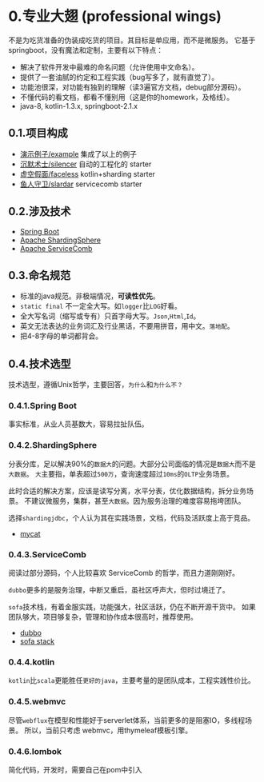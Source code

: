 # 0.专业大翅 (professional wings)

不是为吃货准备的伪装成吃货的项目。其目标是单应用，而不是微服务。
它基于springboot，没有魔法和定制，主要有以下特点：

 * 解决了软件开发中最难的命名问题（允许使用中文命名）。
 * 提供了一套油腻的约定和工程实践（bug写多了，就有直觉了）。
 * 功能池很深，对功能有独到的理解（读3遍官方文档，debug部分源码）。
 * 不懂代码的看文档，都看不懂别用（这是你的homework，及格线）。
 * java-8, kotlin-1.3.x, springboot-2.1.x


## 0.1.项目构成

 * [演示例子/example](wings-example/readme.md) 集成了以上的例子
 * [沉默术士/silencer](wings-silencer/readme.md) 自动的工程化的 starter
 * [虚空假面/faceless](wings-faceless/readme.md) kotlin+sharding starter
 * [鱼人守卫/slardar](wings-slardar/readme.md) servicecomb starter
 
 
## 0.2.涉及技术

 * [Spring Boot](https://docs.spring.io/spring-boot/docs/current/reference/htmlsingle/)
 * [Apache ShardingSphere](https://shardingsphere.apache.org/index_zh.html)
 * [Apache ServiceComb](http://servicecomb.apache.org/cn/)

## 0.3.命名规范

 * 标准的java规范。非极端情况，**可读性优先**。
 * `static final` 不一定全大写。如`logger`比`LOG`好看。
 * 全大写名词（缩写或专有）只首字母大写。`Json`,`Html`,`Id`。
 * 英文无法表达的业务词汇及行业黑话，不要用拼音，用中文。`落地配`。
 * 把4-8字母的单词都背会。
 
## 0.4.技术选型

技术选型，遵循Unix哲学，主要回答，`为什么`和`为什么不？`

### 0.4.1.Spring Boot

事实标准，从业人员基数大，容易拉扯队伍。

### 0.4.2.ShardingSphere

分表分库，足以解决90%的`数据大`的问题。大部分公司面临的情况是`数据大`而不是`大数据`。
`大`主要指，单表超过`500万`，查询速度超过`10ms`的`OLTP`业务场景。

此时合适的解决方案，应该是读写分离，水平分表，优化数据结构，拆分业务场景。
不建议微服务，集群，甚至`大数据`。因为服务治理的难度容易拖垮团队。

选择`shardingjdbc`，个人认为其在实践场景，文档，代码及活跃度上高于竞品。

 * [mycat](http://www.mycat.io/)

### 0.4.3.ServiceComb

阅读过部分源码，个人比较喜欢 ServiceComb 的哲学，而且力道刚刚好。

`dubbo`更多的是服务治理，中断又重启，虽社区呼声大，但时过境迁了。

`sofa`技术栈，有着金服实践，功能强大，社区活跃，仍在不断开源干货中。
如果团队够大，项目够复杂，管理和协作成本很高时，推荐使用。

 * [dubbo](http://dubbo.apache.org)
 * [sofa stack](https://www.sofastack.tech/)
 
### 0.4.4.kotlin

`kotlin`比`scala`更能胜任`更好的java`，主要考量的是团队成本，工程实践性价比。

### 0.4.5.webmvc

尽管`webflux`在模型和性能好于serverlet体系，当前更多的是阻塞IO，多线程场景。
所以，当前只考虑 webmvc，用thymeleaf模板引擎。

### 0.4.6.lombok

简化代码，开发时，需要自己在pom中引入